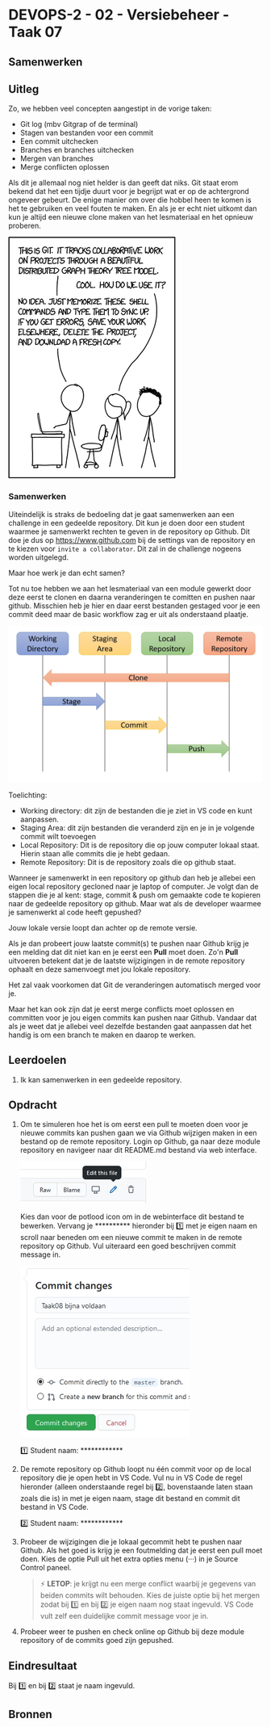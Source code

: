 # DEVOPS-2 - 02 - Versiebeheer - Taak 07

## Samenwerken

## Uitleg

Zo, we hebben veel concepten aangestipt in de vorige taken:
* Git log (mbv Gitgrap of de terminal)
* Stagen van bestanden voor een commit
* Een commit uitchecken
* Branches en branches uitchecken
* Mergen van branches
* Merge conflicten oplossen

Als dit je allemaal nog niet helder is dan geeft dat niks. Git staat erom bekend dat het een tijdje duurt voor je begrijpt wat er op de achtergrond ongeveer gebeurt. De enige manier om over die hobbel heen te komen is het te gebruiken en veel fouten te maken. En als je er echt niet uitkomt dan kun je altijd een nieuwe clone maken van het lesmateriaal en het opnieuw proberen.

![Git is moeilijk!](img/xkcd-git.png)

### Samenwerken

Uiteindelijk is straks de bedoeling dat je gaat samenwerken aan een challenge in een gedeelde repository. Dit kun je doen door een student waarmee je samenwerkt rechten te geven in de repository op Github. Dit doe je dus op https://www.github.com bij de settings van de repository en te kiezen voor `invite a collaborator`. Dit zal in de challenge nogeens worden uitgelegd.

Maar hoe werk je dan echt samen?

Tot nu toe hebben we aan het lesmateriaal van een module gewerkt door deze eerst te clonen en daarna veranderingen te comitten en pushen naar github. Misschien heb je hier en daar eerst bestanden gestaged voor je een commit deed maar de basic workflow zag er uit als onderstaand plaatje.

![](img/git-overview-single-developer.jpg)

Toelichting:
* Working directory: dit zijn de bestanden die je ziet in VS code en kunt aanpassen. 
* Staging Area: dit zijn bestanden die veranderd zijn en je in je volgende commit wilt toevoegen
* Local Repository: Dit is de repository die op jouw computer lokaal staat. Hierin staan alle commits die je hebt gedaan.
* Remote Repository: Dit is de repository zoals die op github staat.

Wanneer je samenwerkt in een repository op github dan heb je allebei een eigen local repository gecloned naar je laptop of computer. Je volgt dan de stappen die je al kent: stage, commit & push om gemaakte code te kopieren naar de gedeelde repository op github. Maar wat als de developer waarmee je samenwerkt al code heeft gepushed? 

Jouw lokale versie loopt dan achter op de remote versie.

Als je dan probeert jouw laatste commit(s) te pushen naar Github krijg je een melding dat dit niet kan en je eerst een **Pull** moet doen. Zo'n **Pull** uitvoeren betekent dat je de laatste wijzigingen in de remote repository ophaalt en deze samenvoegt met jou lokale repository. 

Het zal vaak voorkomen dat Git de veranderingen automatisch merged voor je.

Maar het kan ook zijn dat je eerst merge conflicts moet oplossen en committen voor je jou eigen commits kan pushen naar Github. Vandaar dat als je weet dat je allebei veel dezelfde bestanden gaat aanpassen dat het handig is om een branch te maken en daarop te werken.

## Leerdoelen

1. Ik kan samenwerken in een gedeelde repository.

## Opdracht

1.  Om te simuleren hoe het is om eerst een pull te moeten doen voor je nieuwe commits kan pushen gaan we via Github wijzigen maken in een bestand op de remote repository. Login op Github, ga naar deze module repository en navigeer naar dit README.md bestand via web interface. 

    ![](img/github-editfile-icons.jpg)

    Kies dan voor de potlood icon om in de webinterface dit bestand te bewerken. Vervang je ********** hieronder bij :one: met je eigen naam en scroll naar beneden om een nieuwe commit te maken in de remote repository op Github. Vul uiteraard een goed beschrijven commit message in.

    ![](img/github-commit.jpg)

    :one: Student naam: ************

2. De remote repository op Github loopt nu één commit voor op de local repository die je open hebt in VS Code. Vul nu in VS Code de regel hieronder (alleen onderstaande regel bij :two:, bovenstaande laten staan zoals die is) in met je eigen naam, stage dit bestand en commit dit bestand in VS Code.
   
    :two: Student naam: ************

3. Probeer de wijzigingen die je lokaal gecommit hebt te pushen naar Github. Als het goed is krijg je een foutmelding dat je eerst een pull moet doen. Kies de optie Pull uit het extra opties menu (···) in je Source Control paneel. 
   > :zap: **LETOP**: je krijgt nu een merge conflict waarbij je gegevens van beiden commits wilt behouden. Kies de juiste optie bij het mergen zodat bij :one: en bij :two: je eigen naam nog staat ingevuld. VS Code vult zelf een duidelijke commit message voor je in.

4. Probeer weer te pushen en check online op Github bij deze module repository of de commits goed zijn gepushed.

## Eindresultaat

Bij :one: en bij :two: staat je naam ingevuld.

## Bronnen